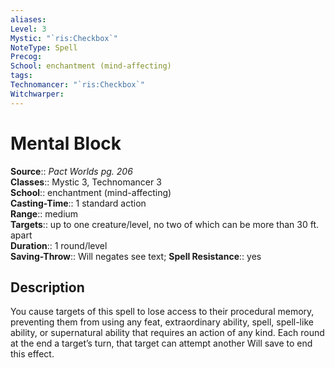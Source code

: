 ```yaml
---
aliases: 
Level: 3
Mystic: "`ris:Checkbox`"
NoteType: Spell
Precog: 
School: enchantment (mind-affecting) 
tags: 
Technomancer: "`ris:Checkbox`"
Witchwarper: 
---
```


# Mental Block

**Source**:: _Pact Worlds pg. 206_  
**Classes**:: Mystic 3, Technomancer 3  
**School**:: enchantment (mind-affecting)  
**Casting-Time**:: 1 standard action  
**Range**:: medium  
**Targets**:: up to one creature/level, no two of which can be more than 30 ft. apart  
**Duration**:: 1 round/level  
**Saving-Throw**:: Will negates see text;
**Spell Resistance**:: yes

## Description

You cause targets of this spell to lose access to their procedural memory, preventing them from using any feat, extraordinary ability, spell, spell-like ability, or supernatural ability that requires an action of any kind. Each round at the end a target’s turn, that target can attempt another Will save to end this effect.
